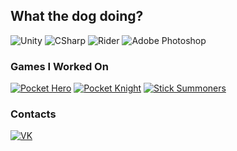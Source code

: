 ## What the dog doing?

![Unity](https://img.shields.io/badge/-Unity-090909?style=for-the-badge&logo=unity)
![CSharp](https://img.shields.io/badge/-CSharp-090909?style=for-the-badge&logo=csharp&logoColor=37E1FF)
![Rider](https://img.shields.io/badge/-Rider-090909?style=for-the-badge&logo=rider&logoColor=FF8F2D)
![Adobe Photoshop](https://img.shields.io/badge/-Adobe_Photoshop-090909?style=for-the-badge&logo=adobephotoshop&logoColor=007DFF)
<!--![Adobe Premiere](https://img.shields.io/badge/-Adobe_Premiere_Pro-090909?style=for-the-badge&logo=adobepremierepro&logoColor=FF50A8)-->
<!--![Blender](https://img.shields.io/badge/-Blender-090909?style=for-the-badge&logo=blender&logoColor=F4CA16)-->

### Games I Worked On

[![Pocket Hero](https://img.shields.io/badge/-Pocket_Hero-090909?style=for-the-badge&logo=GooglePlay)](https://play.google.com/store/apps/details?id=com.RoyalBytes.WarCraft.io)
[![Pocket Knight](https://img.shields.io/badge/-Pocket_Knight-090909?style=for-the-badge&logo=GooglePlay)](https://play.google.com/store/apps/details?id=com.RoyalBytes.PocketKnight)
[![Stick Summoners](https://img.shields.io/badge/-Stick_Summoners-090909?style=for-the-badge&logo=GooglePlay)](https://play.google.com/store/apps/details?id=com.RoyalBytes.PocketKnight)

### Contacts
[![VK](https://img.shields.io/badge/-VK-090909?style=for-the-badge&logo=vk&logoColor=318CE7)](https://vk.com/slgerr)
